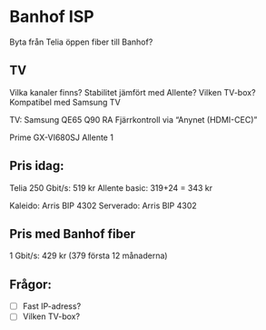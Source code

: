 # Banhof ISP
Byta från Telia öppen fiber till Banhof?

## TV
Vilka kanaler finns?
Stabilitet jämfört med Allente?
Vilken TV-box?
Kompatibel med Samsung TV

TV: Samsung QE65 Q90 RA
Fjärrkontroll via “Anynet (HDMI-CEC)”

Prime GX-VI680SJ
Allente 1


## Pris idag:
Telia 250 Gbit/s: 519 kr
Allente basic: 319+24 = 343 kr

Kaleido: Arris BIP 4302
Serverado: Arris BIP 4302



## Pris med Banhof fiber
1 Gbit/s: 429 kr (379 första 12 månaderna)


## Frågor:
- [ ] Fast IP-adress?
- [ ] Vilken TV-box?
